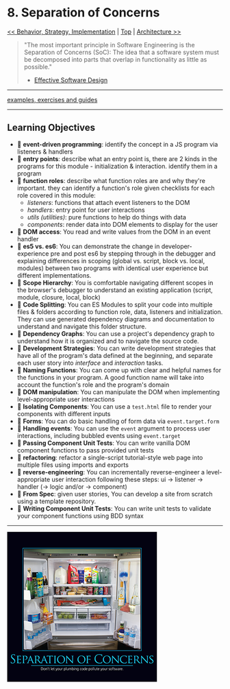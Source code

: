 # 8. Separation of Concerns

[&lt;&lt; Behavior, Strategy, Implementation](../behavior-strategy-implementation/README.md) \| [Top](../README.md) \| [Architecture &gt;&gt;](../architecture/README.md)

> "The most important principle in Software Engineering is the Separation of Concerns \(SoC\): The idea that a software system must be decomposed into parts that overlap in functionality as little as possible."
>
> - [Effective Software Design](https://effectivesoftwaredesign.com/2012/02/05/separation-of-concerns/)

---

[examples, exercises and guides](https://github.com/HackYourFutureBelgium/separation-of-concerns)

---

## Learning Objectives

- 🥚 **event-driven programming**: identify the concept in a JS program via listeners & handlers
- 🥚 **entry points**: describe what an entry point is, there are 2 kinds in the programs for this module - initialization & interaction. identify them in a program
- 🥚 **function roles**: describe what function roles are and why they're important. they can identify a function's role given checklists for each role covered in this module:
  - _listeners_: functions that attach event listeners to the DOM
  - _handlers_: entry point for user interactions
  - _utils \(utilities\)_: pure functions to help do things with data
  - _components_: render data into DOM elements to display for the user
- 🥚 **DOM access**: You read and write values from the DOM in an event handler
- 🥚 **es5 vs. es6**: You can demonstrate the change in developer-experience pre and post es6 by stepping through in the debugger and explaining differences in scoping \(global vs. script, block vs. local, modules\) between two programs with identical user experience but different implementations.
- 🥚 **Scope Hierarchy**: You is comfortable navigating different scopes in the browser's debugger to understand an existing application \(script, module, closure, local, block\)
- 🥚 **Code Splitting**: You can ES Modules to split your code into multiple files & folders according to function role, data, listeners and initialization. They can use generated dependency diagrams and documentation to understand and navigate this folder structure.
- 🥚 **Dependency Graphs**: You can use a project's dependency graph to understand how it is organized and to navigate the source code.
- 🥚 **Development Strategies**: You can write development strategies that have all of the program's data defined at the beginning, and separate each user story into _interface_ and _interaction_ tasks.
- 🐣 **Naming Functions**: You can come up with clear and helpful names for the functions in your program. A good function name will take into account the function's role and the program's domain
- 🐣 **DOM manipulation**: You can manipulate the DOM when implementing level-appropriate user interactions
- 🐣 **Isolating Components**: You can use a `test.html` file to render your components with different inputs
- 🐣 **Forms**: You can do basic handling of form data via `event.target.form`
- 🐣 **Handling events**: You can use the `event` argument to process user interactions, including bubbled events using `event.target`
- 🐣 **Passing Component Unit Tests**: You can write vanilla DOM component functions to pass provided unit tests
- 🐣 **refactoring**: refactor a single-script tutorial-style web page into multiple files using imports and exports
- 🐥 **reverse-engineering**: You can incrementally reverse-engineer a level-appropriate user interaction following these steps: ui -&gt; listener -&gt; handler \(-&gt; logic and/or -&gt; component\)
- 🐔 **From Spec**: given user stories, You can develop a site from scratch using a template repository.
- 🐔 **Writing Component Unit Tests**: You can write unit tests to validate your component functions using BDD syntax

---

![draino in the fridge](./assets/draino-in-the-fridge.png)
